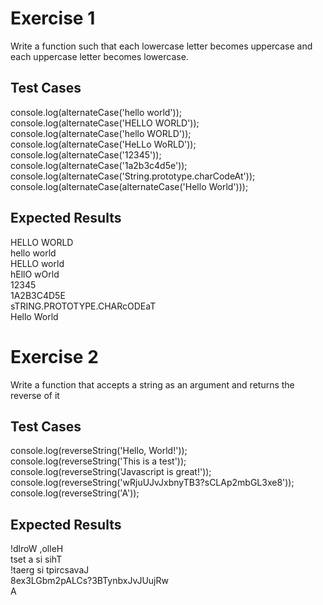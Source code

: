 # Exercise 1

Write a function such that each lowercase letter becomes uppercase and each uppercase letter becomes lowercase.

## Test Cases

console.log(alternateCase('hello world'));  
console.log(alternateCase('HELLO WORLD'));  
console.log(alternateCase('hello WORLD'));  
console.log(alternateCase('HeLLo WoRLD'));  
console.log(alternateCase('12345'));  
console.log(alternateCase('1a2b3c4d5e'));  
console.log(alternateCase('String.prototype.charCodeAt'));  
console.log(alternateCase(alternateCase('Hello World')));  

## Expected Results

HELLO WORLD  
hello world  
HELLO world  
hEllO wOrld  
12345  
1A2B3C4D5E  
sTRING.PROTOTYPE.CHARcODEaT  
Hello World  


# Exercise 2

Write a function that accepts a string as an argument and returns the reverse of it

## Test Cases

console.log(reverseString('Hello, World!'));  
console.log(reverseString('This is a test'));  
console.log(reverseString('Javascript is great!'));  
console.log(reverseString('wRjuUJvJxbnyTB3?sCLAp2mbGL3xe8'));  
console.log(reverseString('A'));  

## Expected Results

!dlroW ,olleH  
tset a si sihT  
!taerg si tpircsavaJ  
8ex3LGbm2pALCs?3BTynbxJvJUujRw  
A
